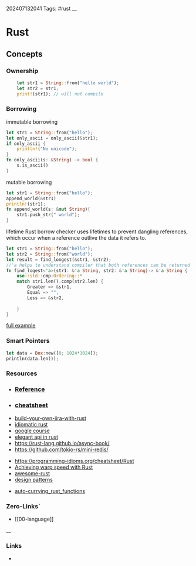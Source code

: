 202407132041
Tags: #rust
__
# Rust
## Concepts
### Ownership 

```rust
	let str1 = String::from("hello world");
	let str2 = str1;
	print!(str1); // will not compile
```

### Borrowing

immutable borrowing
```rust
let str1 = String::from("hello");
let only_ascii = only_ascii(&str1);
if only_ascii {
	println!("No unicode");
}
fn only_ascii(s: &String) -> bool {
	s.is_ascii()
}
```

mutable borrowing 
```rust
let str1 = String::from("hello");
append_world(&str1)
println!(str1);
fn append_world(s: &mut String){
	str1.push_str(" world");
}
```

lifetime
Rust borrow checker uses lifetimes to prevent dangling references, which occur when a reference outlive the data it refers to. 
```rust
let str1 = String::from("hello");
let str2 = String::from("world");
let result = find_longest(&str1, &str2);
//'a helps to understand compiler that both references can be returned
fn find_logest<'a>(str1: &'a String, str2: &'a String)-> &'a String {
	use::std::cmp:Ordering::*
	match str1.len().comp(str2.len) {
		Greater => &str1,
		Equal => "",
		Less => &str2,
		
	}
}
```

[full example](https://play.rust-lang.org/?version=stable&mode=debug&edition=2021&gist=b600bd45c2e3ff5bf51b177692395ae6)
### Smart Pointers

```rust
let data = Box:new([0; 1024*1024]);
println(data.len());
```


### Resources
- ### [Reference](https://doc.rust-lang.org/reference/introduction.html)
* ### [cheatsheet](https://upsuper.github.io/rust-cheatsheet/?dark,single,large)
- [build-your-own-jira-with-rust](https://github.com/LukeMathWalker/build-your-own-jira-with-rust)
- [idiomatic rust](https://github.com/mre/idiomatic-rust) 
- [google course](https://github.com/google/comprehensive-rust) 
- [elegant api in rust](https://deterministic.space/elegant-apis-in-rust.html)
- https://rust-lang.github.io/async-book/
- https://github.com/tokio-rs/mini-redis/
* https://programming-idioms.org/cheatsheet/Rust
* [Achieving warp speed with Rust](https://gist.github.com/jFransham/369a86eff00e5f280ed25121454acec1)
* [awesome-rust](https://github.com/rust-unofficial/awesome-rust)
* [design patterns](https://rust-unofficial.github.io/patterns/)


 - [auto-currying_rust_functions](https://oppi.li/posts/auto-currying_rust_functions/)
### Zero-Links`
- [[00-language]]

__
### Links
- 

 
